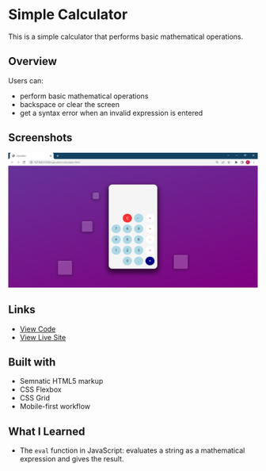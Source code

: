 # Simple Calculator

This is a simple calculator that performs basic mathematical operations.

## Overview

Users can:

- perform basic mathematical operations
- backspace or clear the screen
- get a syntax error when an invalid expression is entered

## Screenshots

![](./img/screenshot.png)

## Links

- [View Code](https://)
- [View Live Site](https://)

## Built with

- Semnatic HTML5 markup
- CSS Flexbox
- CSS Grid
- Mobile-first workflow

## What I Learned

- The `eval` function in JavaScript: evaluates a string as a mathematical expression and gives the result.

